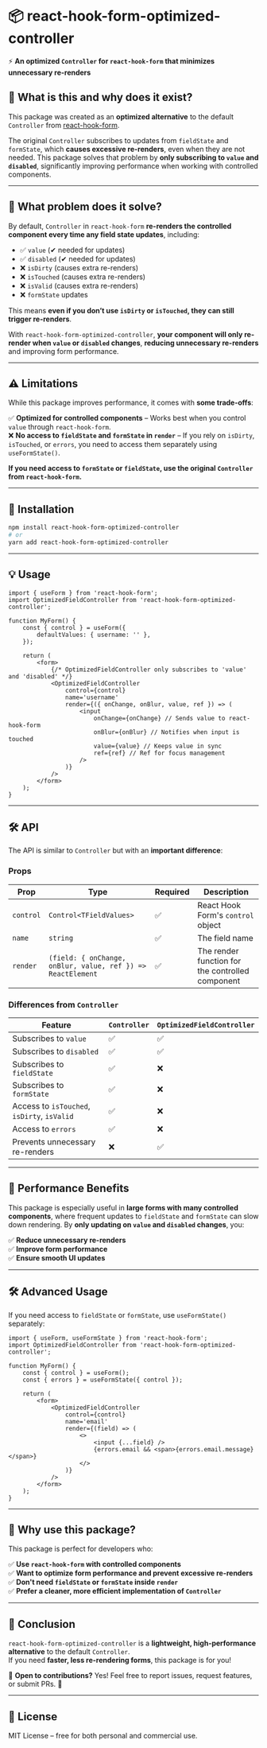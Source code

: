 # 📦 react-hook-form-optimized-controller

⚡ **An optimized `Controller` for `react-hook-form` that minimizes unnecessary re-renders**

## 🚀 **What is this and why does it exist?**

This package was created as an **optimized alternative** to the default `Controller` from [react-hook-form](https://react-hook-form.com/).

The original `Controller` subscribes to updates from `fieldState` and `formState`, which **causes excessive re-renders**, even when they are not needed. This package solves that problem by **only subscribing to `value` and `disabled`**, significantly improving performance when working with controlled components.

---

## 🎯 **What problem does it solve?**

By default, `Controller` in `react-hook-form` **re-renders the controlled component every time any field state updates**, including:

-   ✅ `value` (✔ needed for updates)
-   ✅ `disabled` (✔ needed for updates)
-   ❌ `isDirty` (causes extra re-renders)
-   ❌ `isTouched` (causes extra re-renders)
-   ❌ `isValid` (causes extra re-renders)
-   ❌ `formState` updates

This means **even if you don’t use `isDirty` or `isTouched`, they can still trigger re-renders**.

With `react-hook-form-optimized-controller`, **your component will only re-render when `value` or `disabled` changes**, **reducing unnecessary re-renders** and improving form performance.

---

## ⚠ **Limitations**

While this package improves performance, it comes with **some trade-offs**:

✅ **Optimized for controlled components** – Works best when you control `value` through `react-hook-form`.  
❌ **No access to `fieldState` and `formState` in `render`** – If you rely on `isDirty`, `isTouched`, or `errors`, you need to access them separately using `useFormState()`.

**If you need access to `formState` or `fieldState`, use the original `Controller` from `react-hook-form`.**

---

## 📖 **Installation**

```sh
npm install react-hook-form-optimized-controller
# or
yarn add react-hook-form-optimized-controller
```

---

## 💡 **Usage**

```tsx
import { useForm } from 'react-hook-form';
import OptimizedFieldController from 'react-hook-form-optimized-controller';

function MyForm() {
	const { control } = useForm({
		defaultValues: { username: '' },
	});

	return (
		<form>
			{/* OptimizedFieldController only subscribes to 'value' and 'disabled' */}
			<OptimizedFieldController
				control={control}
				name='username'
				render={({ onChange, onBlur, value, ref }) => (
					<input
						onChange={onChange} // Sends value to react-hook-form
						onBlur={onBlur} // Notifies when input is touched
						value={value} // Keeps value in sync
						ref={ref} // Ref for focus management
					/>
				)}
			/>
		</form>
	);
}
```

---

## 🛠 **API**

The API is similar to `Controller` but with an **important difference**:

### **Props**

| Prop      | Type                                                        | Required | Description                                      |
| --------- | ----------------------------------------------------------- | -------- | ------------------------------------------------ |
| `control` | `Control<TFieldValues>`                                     | ✅       | React Hook Form's `control` object               |
| `name`    | `string`                                                    | ✅       | The field name                                   |
| `render`  | `(field: { onChange, onBlur, value, ref }) => ReactElement` | ✅       | The render function for the controlled component |

### **Differences from `Controller`**

| Feature                                     | `Controller` | `OptimizedFieldController` |
| ------------------------------------------- | ------------ | -------------------------- |
| Subscribes to `value`                       | ✅           | ✅                         |
| Subscribes to `disabled`                    | ✅           | ✅                         |
| Subscribes to `fieldState`                  | ✅           | ❌                         |
| Subscribes to `formState`                   | ✅           | ❌                         |
| Access to `isTouched`, `isDirty`, `isValid` | ✅           | ❌                         |
| Access to `errors`                          | ✅           | ❌                         |
| Prevents unnecessary re-renders             | ❌           | ✅                         |

---

## 🚀 **Performance Benefits**

This package is especially useful in **large forms with many controlled components**, where frequent updates to `fieldState` and `formState` can slow down rendering. By **only updating on `value` and `disabled` changes**, you:

✅ **Reduce unnecessary re-renders**  
✅ **Improve form performance**  
✅ **Ensure smooth UI updates**

---

## 🛠 **Advanced Usage**

If you need access to `fieldState` or `formState`, use `useFormState()` separately:

```tsx
import { useForm, useFormState } from 'react-hook-form';
import OptimizedFieldController from 'react-hook-form-optimized-controller';

function MyForm() {
	const { control } = useForm();
	const { errors } = useFormState({ control });

	return (
		<form>
			<OptimizedFieldController
				control={control}
				name='email'
				render={(field) => (
					<>
						<input {...field} />
						{errors.email && <span>{errors.email.message}</span>}
					</>
				)}
			/>
		</form>
	);
}
```

---

## 💬 **Why use this package?**

This package is perfect for developers who:

✅ **Use `react-hook-form` with controlled components**  
✅ **Want to optimize form performance and prevent excessive re-renders**  
✅ **Don't need `fieldState` or `formState` inside `render`**  
✅ **Prefer a cleaner, more efficient implementation of `Controller`**

---

## 🎯 **Conclusion**

`react-hook-form-optimized-controller` is a **lightweight, high-performance alternative** to the default `Controller`.  
If you need **faster, less re-rendering forms**, this package is for you!

🔧 **Open to contributions?** Yes! Feel free to report issues, request features, or submit PRs. 🚀

---

## 📜 **License**

MIT License – free for both personal and commercial use.
